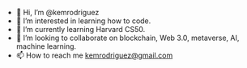 - 👋 Hi, I’m @kemrodriguez
- 👀 I’m interested in learning how to code.
- 🌱 I’m currently learning Harvard CS50.
- 💞️ I’m looking to collaborate on blockchain, Web 3.0, metaverse, AI, machine learning.
- 📫 How to reach me kemrodriguez@gmail.com

<!---
kemrodriguez/kemrodriguez is a ✨ special ✨ repository because its `README.md` (this file) appears on your GitHub profile.
You can click the Preview link to take a look at your changes.
--->
